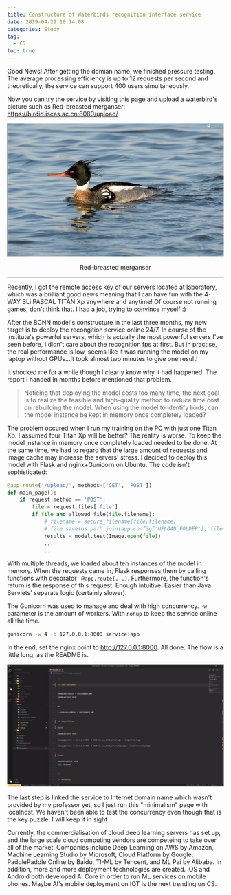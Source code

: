 ```yaml
---
title: Constructure of Waterbirds recognition interface service
date: 2019-04-29 10:14:08
categories: Study
tag: 
  - CS
toc: true
---
```


Good News! After getting the domian name, we finished pressure testing. The average processing efficiency is up to 12 requests per second and theoretically, the service can support 400 users simultaneously. 

Now you can try the service by visiting this page and upload a waterbird's picture such as Red-breasted merganser: https://birdid.iscas.ac.cn:8080/upload/

![](https://raw.githubusercontent.com/zolars/pic-bed/master/20191011003200.png)
<p align="center">Red-breasted merganser</p>

<!--more-->

---

Recently, I got the remote access key of our servers located at laboratory, which was a brilliant good news meaning that I can have fun with the 4-WAY SLi PASCAL TITAN Xp anywhere and anytime! Of course not running games, don't think that. I had a job, trying to convince myself :)

After the BCNN model's constructure in the last three months, my new target is to deploy the recongition service online 24/7. In course of the institute's powerful servers, which is actually the most powerful servers I've seen before, I didn't care about the recognition fps at first. But in practise, the real performance is low, seems like it was running the model on my laptop without GPUs...It took almost two minutes to give one result!

It shocked me for a while though I clearly know why it had happened. The report I handed in months before mentioned that problem.

> Noticing that deploying the model costs too many time, the next goal is to realize the feasible and high-quality method to reduce time cost on rebuilding the model. When using the model to identify birds, can the model instance be kept in memory once completely loaded?

The problem occured when I run my training on the PC with just one Titan Xp. I assumed four Titan Xp will be better? The reality is worse. To keep the model instance in memory once completely loaded needed to be done. At the same time, we had to regard that the large amount of requests and image cache may increase the servers' stress. I decided to deploy this model with Flask and nginx+Gunicorn on Ubuntu. The code isn't sophisticated:

```python
@app.route('/upload/', methods=['GET', 'POST'])
def main_page():
    if request.method == 'POST':
        file = request.files['file']
        if file and allowed_file(file.filename):
            # filename = secure_filename(file.filename)
            # file.save(os.path.join(app.config['UPLOAD_FOLDER'], filename))
            results = model.test(Image.open(file))
            ...
            ...
```

With multiple threads, we loaded about ten instances of the model in memory. When the requests came in, Flask responses them by calling functions with decorator ` @app.route(...)`. Furthermore, the function's return is the response of this request. Enough intuitive. Easier than Java Servlets' separate logic (certainly slower). 

The Gunicorn was used to manage and deal with high concurrency. `-w` parameter is the amount of workers. With `nohup` to keep the service online all the time. 

```bash
gunicorn -w 4 -b 127.0.0.1:8000 service:app
```

In the end, set the nginx point to http://127.0.0.1:8000. All done. The flow is a little long, as the README is. 

![](https://raw.githubusercontent.com/zolars/pic-bed/master/20191010232000.png)

The last step is linked the service to Internet domain name which wasn't provided by my professor yet, so I just run this "minimalism" page with localhost. We haven't been able to test the concurrency even though that is the key puzzle. I will keep it in sight 

Currently, the commercialisation of cloud deep learning servers has set up, and the large scale cloud computing vendors are competeing to take over all of the market. Companies include Deep Learning on AWS by Amazon, Machine Learning Studio by Microsoft, Cloud Platform by Google, PaddlePaddle Online by Baidu, TI-ML by Tencent, and ML Pai by Alibaba. In addition, more and more deployment technologies are created. iOS and Android both developed AI Core in order to run ML services on mobile phones. Maybe AI's mobile deployment on IOT is the next trending on CS.